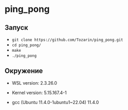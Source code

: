 # ping_pong
## Запуск
- `git clone https://github.com/Tozarin/ping_pong.git`
- `cd ping_pong/`
- `make`
- `./ping_pong`

## Окружение
- WSL version: 2.3.26.0
- Kernel version: 5.15.167.4-1

- gcc (Ubuntu 11.4.0-1ubuntu1~22.04) 11.4.0